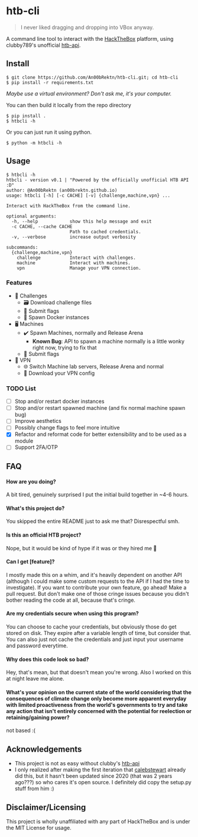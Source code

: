 # htb-cli
> I never liked dragging and dropping into VBox anyway.

A command line tool to interact with the [HackTheBox](https://hackthebox.com) platform, using clubby789's unofficial [htb-api](https://github.com/clubby789/htb-api).

## Install
```shell
$ git clone https://github.com/An00bRektn/htb-cli.git; cd htb-cli
$ pip install -r requirements.txt
```
*Maybe use a virtual environment? Don't ask me, it's your computer.*

You can then build it locally from the repo directory
```shell
$ pip install .
$ htbcli -h
```

Or you can just run it using python.
```shell
$ python -m htbcli -h
```

## Usage
```shell
$ htbcli -h
htbcli - version v0.1 | "Powered by the officially unofficial HTB API :D"
author: @An00bRektn (an00brektn.github.io)
usage: htbcli [-h] [-c CACHE] [-v] {challenge,machine,vpn} ...

Interact with HackTheBox from the command line.

optional arguments:
  -h, --help            show this help message and exit
  -c CACHE, --cache CACHE
                        Path to cached credentials.
  -v, --verbose         increase output verbosity

subcommands:
  {challenge,machine,vpn}
    challenge           Interact with challenges.
    machine             Interact with machines.
    vpn                 Manage your VPN connection.
```

### Features
- 🎯 Challenges
  - 🗃️ Download challenge files
  - 🚩 Submit flags
  - 🐳 Spawn Docker instances
- 🖥️ Machines
  - ✔️ Spawn Machines, normally and Release Arena
    - **Known Bug**: API to spawn a machine normally is a little wonky right now, trying to fix that
  - 🚩 Submit flags
- 📡 VPN
  - 🌐 Switch Machine lab servers, Release Arena and normal
  - 📝 Download your VPN config

### TODO List
- [ ] Stop and/or restart docker instances
- [ ] Stop and/or restart spawned machine (and fix normal machine spawn bug)
- [ ] Improve aesthetics
- [ ] Possibly change flags to feel more intuitive
- [x] Refactor and reformat code for better extensibility and to be used as a module
- [ ] Support 2FA/OTP

## FAQ
#### How are you doing?
A bit tired, genuinely surprised I put the initial build together in ~4-6 hours.

#### What's this project do?
You skipped the entire README just to ask me that? Disrespectful smh.

#### Is this an official HTB project?
Nope, but it would be kind of hype if it was or they hired me 👀

#### Can I get [feature]?
I mostly made this on a whim, and it's heavily dependent on another API (although I could make some custom requests to the API if I had the time to investigate). If you want to contribute your own feature, go ahead! Make a pull request. But don't make one of those cringe issues because you didn't bother reading the code at all, because that's cringe.

#### Are my credentials secure when using this program?
You can choose to cache your credentials, but obviously those do get stored on disk. They expire after a variable length of time, but consider that. You can also just not cache the credentials and just input your username and password everytime.

#### Why does this code look so bad?
Hey, that's mean, but that doesn't mean you're wrong. Also I worked on this at night leave me alone.

#### What's your opinion on the current state of the world considering that the consequences of climate change only become more apparent everyday with limited proactiveness from the world's governments to try and take any action that isn't entirely concerned with the potential for reelection or retaining/gaining power?
not based :( 

## Acknowledgements
- This project is not as easy without clubby's [htb-api](https://github.com/clubby789/htb-api)
- I only realized after making the first iteration that [calebstewart](https://github.com/calebstewart/python-htb) already did this, but it hasn't been updated since 2020 (that was 2 years ago???) so who cares it's open source. I definitely did copy the setup.py stuff from him :)

## Disclaimer/Licensing
This project is wholly unaffiliated with any part of HackTheBox and is under the MIT License for usage.